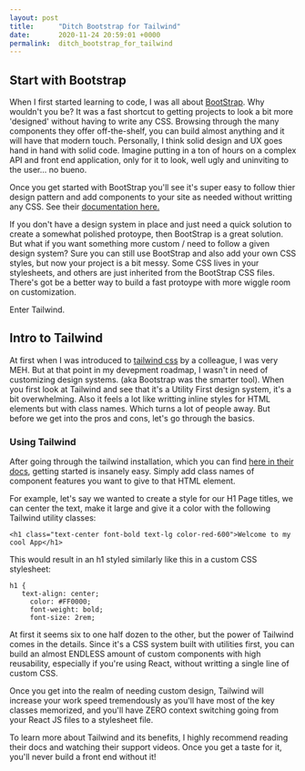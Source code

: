 ```yaml
---
layout: post
title:      "Ditch Bootstrap for Tailwind"
date:       2020-11-24 20:59:01 +0000
permalink:  ditch_bootstrap_for_tailwind
---
```


## Start with Bootstrap

When I first started learning to code, I was all about [BootStrap](https://getbootstrap.com/).  Why wouldn't you be?  It was a fast shortcut to getting projects to look a bit more 'designed' without having to write any CSS.  Browsing through the many components they offer off-the-shelf, you can build almost anything and it will have that modern touch.  Personally, I think solid design and UX goes hand in hand with solid code.  Imagine putting in a ton of hours on a complex API and front end application, only for it to look, well ugly and uninviting to the user... no bueno.

Once you get started with BootStrap you'll see it's super easy to follow thier design pattern and add components to your site as needed without writting any CSS.  See their [documentation here.](https://getbootstrap.com/docs/4.0/getting-started/introduction/)

If you don't have a design system in place and just need a quick solution to create a somewhat polished protoype, then BootStrap is a great solution.  But what if you want something more custom / need to follow a given design system?  Sure you can still use BootStrap and also add your own CSS styles, but now your project is a bit messy.  Some CSS lives in your stylesheets, and others are just inherited from the BootStrap CSS files.  There's got be a better way to build a fast protoype with more wiggle room on customization.

Enter Tailwind.

## Intro to Tailwind

At first when I was introduced to [tailwind css](https://tailwindcss.com/) by a colleague, I was very MEH.  But at that point in my devepment roadmap, I wasn't in need of customizing design systems. (aka Bootstrap was the smarter tool).  When you first look at Tailwind and see that it's a Utility First design system, it's a bit overwhelming.  Also it feels a lot like writting inline styles for HTML elements but with class names.  Which turns a lot of people away.  But before we get into the pros and cons, let's go through the basics.

### Using Tailwind

After going through the tailwind installation, which you can find [here in their docs](https://tailwindcss.com/docs/installation), getting started is insanely easy.  Simply add class names of component features you want to give to that HTML element.

For example, let's say we wanted to create a style for our H1 Page titles, we can center the text, make it large and give it a color with the following Tailwind utility classes:

```
<h1 class="text-center font-bold text-lg color-red-600">Welcome to my cool App</h1>
```

This would result in an h1 styled similarly like this in a custom CSS stylesheet:

```
h1 {
   text-align: center;
	 color: #FF0000;
	 font-weight: bold;
	 font-size: 2rem;
```

At first it seems six to one half dozen to the other, but the power of Tailwind comes in the details.  Since it's a CSS system built with utilities first, you can build an almost ENDLESS amount of custom components with high reusability, especially if you're using React, without writting a single line of custom CSS.

Once you get into the realm of needing custom design, Tailwind will increase your work speed tremendously as you'll have most of the key classes memorized, and you'll have ZERO context switching going from your React JS files to a stylesheet file.

To learn more about Tailwind and its benefits, I highly recommend reading their docs and watching their support videos.  Once you get a taste for it, you'll never build a front end without it!


